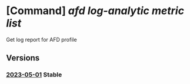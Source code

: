 # [Command] _afd log-analytic metric list_

Get log report for AFD profile

## Versions

### [2023-05-01](/Resources/mgmt-plane/L3N1YnNjcmlwdGlvbnMve30vcmVzb3VyY2Vncm91cHMve30vcHJvdmlkZXJzL21pY3Jvc29mdC5jZG4vcHJvZmlsZXMve30vZ2V0bG9nYW5hbHl0aWNzbWV0cmljcw==/2023-05-01.xml) **Stable**

<!-- mgmt-plane /subscriptions/{}/resourcegroups/{}/providers/microsoft.cdn/profiles/{}/getloganalyticsmetrics 2023-05-01 -->
